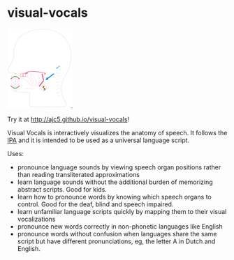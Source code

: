 # visual-vocals

[![batty](visual-vocals.png)](http://ajc5.github.io/visual-vocals)

Try it at http://ajc5.github.io/visual-vocals!

Visual Vocals is interactively visualizes the anatomy of speech. It follows the [IPA](https://en.wikipedia.org/wiki/International_Phonetic_Alphabet) and it is intended to be used as a universal language script.

Uses:
- pronounce language sounds by viewing speech organ positions rather than reading transliterated approximations
- learn language sounds without the additional burden of memorizing abstract scripts. Good for kids.
- learn how to pronounce words by knowing which speech organs to control. Good for the deaf, blind and speech impaired.
- learn unfamiliar language scripts quickly by mapping them to their visual vocalizations
- pronounce new words correctly in non-phonetic languages like English
- pronounce words without confusion when languages share the same script but have different pronunciations, eg, the letter A in Dutch and English.

